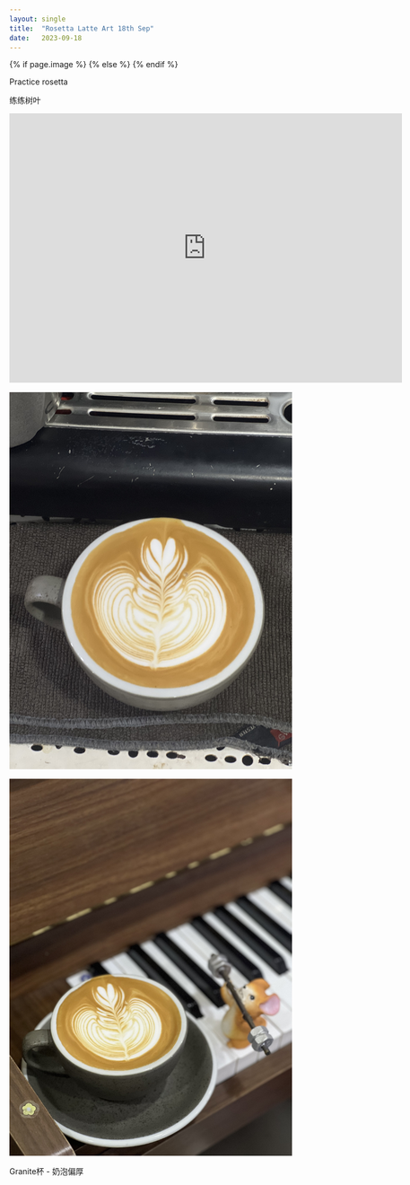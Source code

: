 ```yaml
---
layout: single
title:  "Rosetta Latte Art 18th Sep"
date:   2023-09-18
---
```

{% if page.image %}
  <meta property="og:image" content="/assets/img/2023/09/18/IMG_7719.jpg">
{% else %}
  <meta property="og:image" content="/assets/img/2023/09/18/IMG_7719.jpg">
{% endif %}

<meta property="og:description" content="Rosetta Latte Art 18th Sep" />


Practice rosetta

练练树叶



<div class="embed-container">
  <iframe
      src="https://www.youtube.com/embed/MPz0UHh_abY"
      width="700"
      height="480"
      frameborder="0"
      allowfullscreen="true">
  </iframe>
</div>



![](/assets/img/2023/09/18/IMG_7717.jpg)

![](/assets/img/2023/09/18/IMG_7719.jpg)


Granite杯 - 奶泡偏厚
